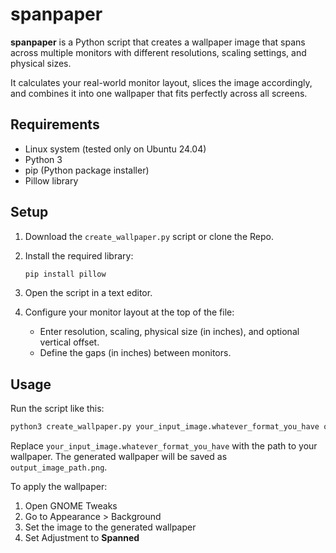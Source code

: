 # spanpaper

**spanpaper** is a Python script that creates a wallpaper image that spans across multiple monitors with different resolutions, scaling settings, and physical sizes.

It calculates your real-world monitor layout, slices the image accordingly, and combines it into one wallpaper that fits perfectly across all screens.

## Requirements

- Linux system (tested only on Ubuntu 24.04)
- Python 3
- pip (Python package installer)
- Pillow library

## Setup

1. Download the `create_wallpaper.py` script or clone the Repo.
2. Install the required library:

   ```bash
   pip install pillow
   ```

3. Open the script in a text editor.
4. Configure your monitor layout at the top of the file:
   - Enter resolution, scaling, physical size (in inches), and optional vertical offset.
   - Define the gaps (in inches) between monitors.

## Usage

Run the script like this:

```bash
python3 create_wallpaper.py your_input_image.whatever_format_you_have output_image_path.png
```

Replace `your_input_image.whatever_format_you_have` with the path to your wallpaper. The generated wallpaper will be saved as `output_image_path.png`.

To apply the wallpaper:

1. Open GNOME Tweaks
2. Go to Appearance > Background
3. Set the image to the generated wallpaper
4. Set Adjustment to **Spanned**
